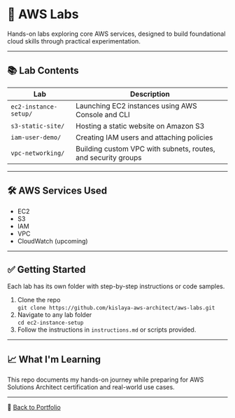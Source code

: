 # 🧪 AWS Labs

Hands-on labs exploring core AWS services, designed to build foundational cloud skills through practical experimentation.

---

## 📚 Lab Contents

| Lab | Description |
|-----|-------------|
| `ec2-instance-setup/` | Launching EC2 instances using AWS Console and CLI |
| `s3-static-site/`     | Hosting a static website on Amazon S3 |
| `iam-user-demo/`      | Creating IAM users and attaching policies |
| `vpc-networking/`     | Building custom VPC with subnets, routes, and security groups |

---

## 🛠️ AWS Services Used
- EC2
- S3
- IAM
- VPC
- CloudWatch (upcoming)

---

## ✅ Getting Started

Each lab has its own folder with step-by-step instructions or code samples.

1. Clone the repo  
   `git clone https://github.com/kislaya-aws-architect/aws-labs.git`
2. Navigate to any lab folder  
   `cd ec2-instance-setup`
3. Follow the instructions in `instructions.md` or scripts provided.

---

## 📈 What I'm Learning

This repo documents my hands-on journey while preparing for AWS Solutions Architect certification and real-world use cases.

---

🔗 [Back to Portfolio](https://kislaya-aws-architect.github.io)
